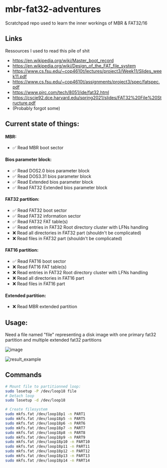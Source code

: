 # mbr-fat32-adventures
Scratchpad repo used to learn the inner workings of MBR & FAT32/16

## Links
Ressources I used to read this pile of shit
 - https://en.wikipedia.org/wiki/Master_boot_record
 - https://en.wikipedia.org/wiki/Design_of_the_FAT_file_system
 - https://www.cs.fsu.edu/~cop4610t/lectures/project3/Week11/Slides_week11.pdf
 - https://www.cs.fsu.edu/~cop4610t/assignments/project3/spec/fatspec.pdf
 - https://www.pjrc.com/tech/8051/ide/fat32.html
 - https://cscie92.dce.harvard.edu/spring2021/slides/FAT32%20File%20Structure.pdf
 - (Probably forgot some)
 
## Current state of things:
#### MBR:
 - ✅ Read MBR boot sector
#### Bios parameter block:
 - ✅ Read DOS2.0 bios parameter block
 - ✅ Read DOS3.31 bios parameter block
 - ✅ Read Extended bios parameter block
 - ✅ Read FAT32 Extended bios parameter block
#### FAT32 partition:
 - ✅ Read FAT32 boot sector
 - ✅ Read FAT32 information sector
 - ✅ Read FAT32 FAT table(s)
 - ✅ Read entries in FAT32 Root directory cluster with LFNs handling
 - ❌ Read all directories in FAT32 part (shouldn't be complicated)
 - ❌ Read files in FAT32 part (shouldn't be complicated)
#### FAT16 partition:
 - ✅ Read FAT16 boot sector
 - ❌ Read FAT16 FAT table(s)
 - ❌ Read entries in FAT32 Root directory cluster with LFNs handling
 - ❌ Read all directories in FAT16 part
 - ❌ Read files in FAT16 part
#### Extended partition:
 - ❌ Read MBR extended partition

 
## Usage:
Need a file named "file" representing a disk image with one primary fat32 partition and multiple extended fat32 partitions

![image](https://user-images.githubusercontent.com/17061996/178532228-cea01d02-24ca-40b8-9aae-7c467eaf07a1.png)

![result_example](https://user-images.githubusercontent.com/17061996/179110745-35a54265-ed90-4fb0-bd94-65456be36dbd.png)

## Commands
```bash
# Mount file to partitionned loop:
sudo losetup -P /dev/loop18 file
# Detach loop
sudo losetup -d /dev/loop18

# Create filesystem
sudo mkfs.fat /dev/loop18p1 -n PART1
sudo mkfs.fat /dev/loop18p5 -n PART5
sudo mkfs.fat /dev/loop18p6 -n PART6
sudo mkfs.fat /dev/loop18p7 -n PART7
sudo mkfs.fat /dev/loop18p8 -n PART8
sudo mkfs.fat /dev/loop18p9 -n PART9
sudo mkfs.fat /dev/loop18p10 -n PART10
sudo mkfs.fat /dev/loop18p11 -n PART11
sudo mkfs.fat /dev/loop18p12 -n PART12
sudo mkfs.fat /dev/loop18p13 -n PART13
sudo mkfs.fat /dev/loop18p14 -n PART14
```

